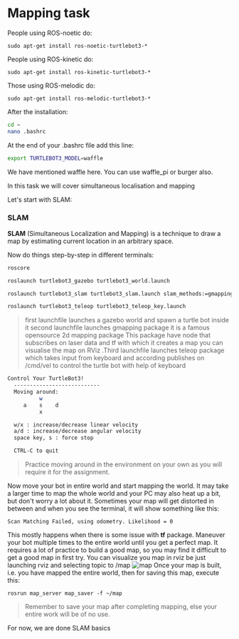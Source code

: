 # Mapping task

People using ROS-noetic do:

`sudo apt-get install ros-noetic-turtlebot3-*`

People using ROS-kinetic do:

`sudo apt-get install ros-kinetic-turtlebot3-*`

Those using ROS-melodic do:

`sudo apt-get install ros-melodic-turtlebot3-*`

After the installation:

```bash
cd ~
nano .bashrc
```

At the end of your .bashrc file add this line:

```bash
export TURTLEBOT3_MODEL=waffle
```


We have mentioned waffle here. You can use waffle_pi or burger also.

In this task we will cover simultaneous localisation and mapping



Let's start with SLAM:

### SLAM

**SLAM** (Simultaneous Localization and Mapping) is a technique to draw a map by estimating current location in an arbitrary space. 

Now do things step-by-step in different terminals:
```bash
roscore

roslaunch turtlebot3_gazebo turtlebot3_world.launch

roslaunch turtlebot3_slam turtlebot3_slam.launch slam_methods:=gmapping

roslaunch turtlebot3_teleop turtlebot3_teleop_key.launch

```
>first launchfile launches a gazebo world and spawn a turtle bot inside it
>second launchfile launches gmapping package it is a famous opensource 2d mapping package This package have node that subscribes on laser data and tf with which it creates a map you can visualise the map on RViz
>.Third launchfile launches teleop package which takes input from keyboard and according publishes on /cmd/vel to control the turtle bot with help of keyboard
```bash
Control Your TurtleBot3!
  ---------------------------
  Moving around:
          w
     a    s    d
          x

  w/x : increase/decrease linear velocity
  a/d : increase/decrease angular velocity
  space key, s : force stop

  CTRL-C to quit

```

> Practice moving around in the environment on your own as you will require it for the assignment.


Now move your bot in entire world and start mapping the world.
It may take a larger time to map the whole world and your PC may also heat up a bit, but don't worry a lot about it.
Sometimes your map will get distorted in between and when you see the terminal, it will show something like this:

 `Scan Matching Failed, using odometry. Likelihood = 0`

This mostly happens when there is some issue with **tf** package. Maneuver your bot multiple times to the entire world until you get a perfect map.
It requires a lot of practice to build a good map, so you may find it difficult to get a good map in first try. 
You can visualize you map in rviz be just launching rviz and selecting topic to /map
![map](https://github.com/panchal-harsh/Robotics-Camp-2023/blob/main/Phase1-Week2/ROS_specialization/images/14629942916859263.png)
Once your map is built, i.e. you have mapped the entire world, then for saving this map, execute this:

`rosrun map_server map_saver -f ~/map`

> Remember to save your map after completing mapping, else your entire work will be of no use.



For now, we are done SLAM basics
